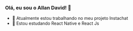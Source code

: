 ### Olá, eu sou o Allan David! 👋

- 🔭 Atualmente estou trabalhando no meu projeto Instachat
- 🌱 Estou estudando React Native e React Js
